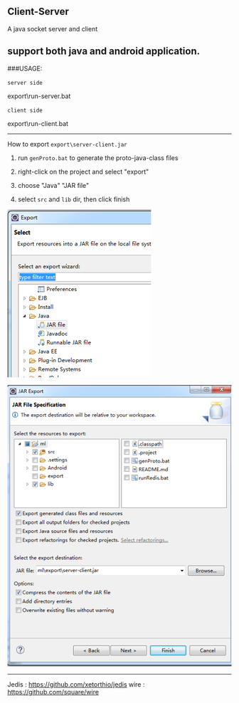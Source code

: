 ## Client-Server

A java socket server and client

support both java and android application.
-------------------

###USAGE:

`server side`

export\run-server.bat

`client side`

export\run-client.bat


-----------------------------
How to export `export\server-client.jar`

1. run `genProto.bat` to generate the proto-java-class files

2. right-click on the project and select "export"

3. choose "Java" "JAR file"

4. select `src` and `lib` dir, then click finish

![export1](../../pictures/export1.png)

![export2](../../pictures/export2.png)


-------------------------------------

Jedis : https://github.com/xetorthio/jedis
wire : https://github.com/square/wire
